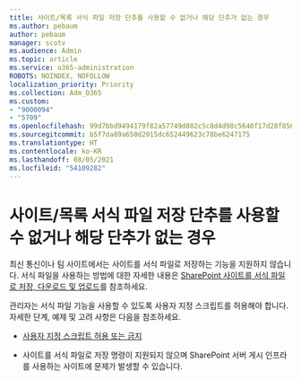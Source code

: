 ```yaml
---
title: 사이트/목록 서식 파일 저장 단추를 사용할 수 없거나 해당 단추가 없는 경우
ms.author: pebaum
author: pebaum
manager: scotv
ms.audience: Admin
ms.topic: article
ms.service: o365-administration
ROBOTS: NOINDEX, NOFOLLOW
localization_priority: Priority
ms.collection: Adm_O365
ms.custom:
- "9000094"
- "5709"
ms.openlocfilehash: 99d7bbd9494179f82a57749d802c5c8d4d98c5640f17d28f8562bd9ef5192ed8
ms.sourcegitcommit: b5f7da89a650d2915dc652449623c78be6247175
ms.translationtype: HT
ms.contentlocale: ko-KR
ms.lasthandoff: 08/05/2021
ms.locfileid: "54109282"
---
```

# <a name="save-sitelist-template-button-not-available-or-missing"></a>사이트/목록 서식 파일 저장 단추를 사용할 수 없거나 해당 단추가 없는 경우

최신 통신이나 팀 사이트에서는 사이트를 서식 파일로 저장하는 기능을 지원하지 않습니다. 서식 파일을 사용하는 방법에 대한 자세한 내용은 [SharePoint 사이트를 서식 파일로 저장, 다운로드 및 업로드](https://docs.microsoft.com/sharepoint/dev/general-development/save-download-and-upload-a-sharepoint-site-as-a-template)를 참조하세요.

관리자는 서식 파일 기능을 사용할 수 있도록 사용자 지정 스크립트를 허용해야 합니다. 자세한 단계, 예제 및 고려 사항은 다음을 참조하세요.

- [사용자 지정 스크립트 허용 또는 금지](https://docs.microsoft.com/sharepoint/allow-or-prevent-custom-script)

- 사이트를 서식 파일로 저장 명령이 지원되지 않으며 SharePoint 서버 게시 인프라를 사용하는 사이트에 문제가 발생할 수 있습니다.


